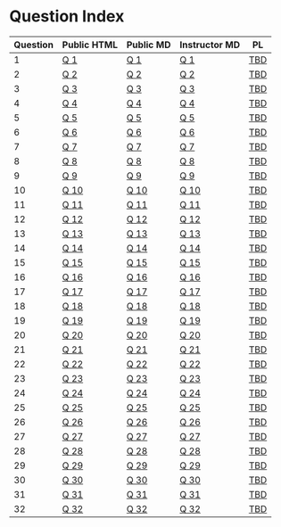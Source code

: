 # Question Index 
 
 
 | Question | Public HTML | Public MD | Instructor MD | PL |
| --------- | --------- | --------- | --------- | --------- |
1 |  [Q 1](https://firas.moosvi.com/oer/physicsbank/content/public/005.Kinematics%282D%20and%203D%29/Uniform%20Circular%20Motion/centripetal_force/centripetal_force.html)| [Q 1](https://github.com/open-resources/physics_bank/blob/main/content/public/005.Kinematics%282D%20and%203D%29/Uniform%20Circular%20Motion/centripetal_force/centripetal_force.md) | [Q 1](https://github.com/open-resources/instructor_physics_bank/blob/main/output/instructor/005.Kinematics%282D%20and%203D%29/Uniform%20Circular%20Motion/centripetal_force/centripetal_force.md) | [TBD]() | 
2 |  [Q 2](https://firas.moosvi.com/oer/physicsbank/content/public/005.Kinematics%282D%20and%203D%29/Uniform%20Circular%20Motion/angular_speed/angular_speed.html)| [Q 2](https://github.com/open-resources/physics_bank/blob/main/content/public/005.Kinematics%282D%20and%203D%29/Uniform%20Circular%20Motion/angular_speed/angular_speed.md) | [Q 2](https://github.com/open-resources/instructor_physics_bank/blob/main/output/instructor/005.Kinematics%282D%20and%203D%29/Uniform%20Circular%20Motion/angular_speed/angular_speed.md) | [TBD]() | 
3 |  [Q 3](https://firas.moosvi.com/oer/physicsbank/content/public/003.Kinematics%281D%29/Motion%20Diagrams/Running_Dog/Running_Dog.html)| [Q 3](https://github.com/open-resources/physics_bank/blob/main/content/public/003.Kinematics%281D%29/Motion%20Diagrams/Running_Dog/Running_Dog.md) | [Q 3](https://github.com/open-resources/instructor_physics_bank/blob/main/output/instructor/003.Kinematics%281D%29/Motion%20Diagrams/Running_Dog/Running_Dog.md) | [TBD]() | 
4 |  [Q 4](https://firas.moosvi.com/oer/physicsbank/content/public/006.Force/Topic%20Outcome/The%20max%20acceleration%20without%20slipping/The%20max%20acceleration%20without%20slipping.html)| [Q 4](https://github.com/open-resources/physics_bank/blob/main/content/public/006.Force/Topic%20Outcome/The%20max%20acceleration%20without%20slipping/The%20max%20acceleration%20without%20slipping.md) | [Q 4](https://github.com/open-resources/instructor_physics_bank/blob/main/output/instructor/006.Force/Topic%20Outcome/The%20max%20acceleration%20without%20slipping/The%20max%20acceleration%20without%20slipping.md) | [TBD]() | 
5 |  [Q 5](https://firas.moosvi.com/oer/physicsbank/content/public/006.Force/Topic%20Outcome/velocity_netforce/velocity_netforce.html)| [Q 5](https://github.com/open-resources/physics_bank/blob/main/content/public/006.Force/Topic%20Outcome/velocity_netforce/velocity_netforce.md) | [Q 5](https://github.com/open-resources/instructor_physics_bank/blob/main/output/instructor/006.Force/Topic%20Outcome/velocity_netforce/velocity_netforce.md) | [TBD]() | 
6 |  [Q 6](https://firas.moosvi.com/oer/physicsbank/content/public/006.Force/Topic%20Outcome/spring_on_incline/spring_on_incline.html)| [Q 6](https://github.com/open-resources/physics_bank/blob/main/content/public/006.Force/Topic%20Outcome/spring_on_incline/spring_on_incline.md) | [Q 6](https://github.com/open-resources/instructor_physics_bank/blob/main/output/instructor/006.Force/Topic%20Outcome/spring_on_incline/spring_on_incline.md) | [TBD]() | 
7 |  [Q 7](https://firas.moosvi.com/oer/physicsbank/content/public/006.Force/Equilibrium/Two%20blocks%20connected%20by%20a%20string/Two%20Blocks%20Connected%20by%20a%20String.html)| [Q 7](https://github.com/open-resources/physics_bank/blob/main/content/public/006.Force/Equilibrium/Two%20blocks%20connected%20by%20a%20string/Two%20Blocks%20Connected%20by%20a%20String.md) | [Q 7](https://github.com/open-resources/instructor_physics_bank/blob/main/output/instructor/006.Force/Equilibrium/Two%20blocks%20connected%20by%20a%20string/Two%20Blocks%20Connected%20by%20a%20String.md) | [TBD]() | 
8 |  [Q 8](https://firas.moosvi.com/oer/physicsbank/content/public/006.Force/Friction/Frictional%20Force%20between%20tires%20and%20road/Frictional%20Force%20between%20tires%20and%20road.html)| [Q 8](https://github.com/open-resources/physics_bank/blob/main/content/public/006.Force/Friction/Frictional%20Force%20between%20tires%20and%20road/Frictional%20Force%20between%20tires%20and%20road.md) | [Q 8](https://github.com/open-resources/instructor_physics_bank/blob/main/output/instructor/006.Force/Friction/Frictional%20Force%20between%20tires%20and%20road/Frictional%20Force%20between%20tires%20and%20road.md) | [TBD]() | 
9 |  [Q 9](https://firas.moosvi.com/oer/physicsbank/content/public/006.Force/Newton%27s%20Third%20Law/Force%20Vectors/force_vectors.html)| [Q 9](https://github.com/open-resources/physics_bank/blob/main/content/public/006.Force/Newton%27s%20Third%20Law/Force%20Vectors/force_vectors.md) | [Q 9](https://github.com/open-resources/instructor_physics_bank/blob/main/output/instructor/006.Force/Newton%27s%20Third%20Law/Force%20Vectors/force_vectors.md) | [TBD]() | 
10 |  [Q 10](https://firas.moosvi.com/oer/physicsbank/content/public/001.Math/Integrals/Rocket/Rocket.html)| [Q 10](https://github.com/open-resources/physics_bank/blob/main/content/public/001.Math/Integrals/Rocket/Rocket.md) | [Q 10](https://github.com/open-resources/instructor_physics_bank/blob/main/output/instructor/001.Math/Integrals/Rocket/Rocket.md) | [TBD]() | 
11 |  [Q 11](https://firas.moosvi.com/oer/physicsbank/content/public/004.Kinematics%281D%29/Position/distance_travelled/distance_travelled.html)| [Q 11](https://github.com/open-resources/physics_bank/blob/main/content/public/004.Kinematics%281D%29/Position/distance_travelled/distance_travelled.md) | [Q 11](https://github.com/open-resources/instructor_physics_bank/blob/main/output/instructor/004.Kinematics%281D%29/Position/distance_travelled/distance_travelled.md) | [TBD]() | 
12 |  [Q 12](https://firas.moosvi.com/oer/physicsbank/content/public/011.Rotational%20Dynamics/Topic%20Outcome/thread_on_spool/thread_on_spool.html)| [Q 12](https://github.com/open-resources/physics_bank/blob/main/content/public/011.Rotational%20Dynamics/Topic%20Outcome/thread_on_spool/thread_on_spool.md) | [Q 12](https://github.com/open-resources/instructor_physics_bank/blob/main/output/instructor/011.Rotational%20Dynamics/Topic%20Outcome/thread_on_spool/thread_on_spool.md) | [TBD]() | 
13 |  [Q 13](https://firas.moosvi.com/oer/physicsbank/content/public/008.Energy/Exploding_Asteroid/Exploding_Asteroid.html)| [Q 13](https://github.com/open-resources/physics_bank/blob/main/content/public/008.Energy/Exploding_Asteroid/Exploding_Asteroid.md) | [Q 13](https://github.com/open-resources/instructor_physics_bank/blob/main/output/instructor/008.Energy/Exploding_Asteroid/Exploding_Asteroid.md) | [TBD]() | 
14 |  [Q 14](https://firas.moosvi.com/oer/physicsbank/content/public/008.Energy/Kinetic%20Energy/KE_energy_momentum/KE_energy_momentum.html)| [Q 14](https://github.com/open-resources/physics_bank/blob/main/content/public/008.Energy/Kinetic%20Energy/KE_energy_momentum/KE_energy_momentum.md) | [Q 14](https://github.com/open-resources/instructor_physics_bank/blob/main/output/instructor/008.Energy/Kinetic%20Energy/KE_energy_momentum/KE_energy_momentum.md) | [TBD]() | 
15 |  [Q 15](https://firas.moosvi.com/oer/physicsbank/content/public/008.Energy/Kinetic%20Energy/KE_testmass/KE_testmass.html)| [Q 15](https://github.com/open-resources/physics_bank/blob/main/content/public/008.Energy/Kinetic%20Energy/KE_testmass/KE_testmass.md) | [Q 15](https://github.com/open-resources/instructor_physics_bank/blob/main/output/instructor/008.Energy/Kinetic%20Energy/KE_testmass/KE_testmass.md) | [TBD]() | 
16 |  [Q 16](https://firas.moosvi.com/oer/physicsbank/content/public/008.Energy/Topic%20Outcome/frictionless_track/frictionless_track.html)| [Q 16](https://github.com/open-resources/physics_bank/blob/main/content/public/008.Energy/Topic%20Outcome/frictionless_track/frictionless_track.md) | [Q 16](https://github.com/open-resources/instructor_physics_bank/blob/main/output/instructor/008.Energy/Topic%20Outcome/frictionless_track/frictionless_track.md) | [TBD]() | 
17 |  [Q 17](https://firas.moosvi.com/oer/physicsbank/content/public/008.Energy/Conservation%20of%20Energy/Cut%20The%20Rope/Cut%20The%20Rope.html)| [Q 17](https://github.com/open-resources/physics_bank/blob/main/content/public/008.Energy/Conservation%20of%20Energy/Cut%20The%20Rope/Cut%20The%20Rope.md) | [Q 17](https://github.com/open-resources/instructor_physics_bank/blob/main/output/instructor/008.Energy/Conservation%20of%20Energy/Cut%20The%20Rope/Cut%20The%20Rope.md) | [TBD]() | 
18 |  [Q 18](https://firas.moosvi.com/oer/physicsbank/content/public/008.Energy/Conservation%20of%20Energy/Energy%20lost%20to%20air%20friction/energy_lost_air_friction.html)| [Q 18](https://github.com/open-resources/physics_bank/blob/main/content/public/008.Energy/Conservation%20of%20Energy/Energy%20lost%20to%20air%20friction/energy_lost_air_friction.md) | [Q 18](https://github.com/open-resources/instructor_physics_bank/blob/main/output/instructor/008.Energy/Conservation%20of%20Energy/Energy%20lost%20to%20air%20friction/energy_lost_air_friction.md) | [TBD]() | 
19 |  [Q 19](https://firas.moosvi.com/oer/physicsbank/content/public/008.Energy/Conservation%20of%20Energy/ball_race/2012Final_q3.html)| [Q 19](https://github.com/open-resources/physics_bank/blob/main/content/public/008.Energy/Conservation%20of%20Energy/ball_race/2012Final_q3.md) | [Q 19](https://github.com/open-resources/instructor_physics_bank/blob/main/output/instructor/008.Energy/Conservation%20of%20Energy/ball_race/2012Final_q3.md) | [TBD]() | 
20 |  [Q 20](https://firas.moosvi.com/oer/physicsbank/content/public/008.Energy/Conservation%20of%20Energy/Physics%20of%20Roller%20Coasters/Physics%20of%20Roller%20Coasters.html)| [Q 20](https://github.com/open-resources/physics_bank/blob/main/content/public/008.Energy/Conservation%20of%20Energy/Physics%20of%20Roller%20Coasters/Physics%20of%20Roller%20Coasters.md) | [Q 20](https://github.com/open-resources/instructor_physics_bank/blob/main/output/instructor/008.Energy/Conservation%20of%20Energy/Physics%20of%20Roller%20Coasters/Physics%20of%20Roller%20Coasters.md) | [TBD]() | 
21 |  [Q 21](https://firas.moosvi.com/oer/physicsbank/content/public/008.Energy/Conservation%20of%20Energy/dissipative_process/dissipative_process.html)| [Q 21](https://github.com/open-resources/physics_bank/blob/main/content/public/008.Energy/Conservation%20of%20Energy/dissipative_process/dissipative_process.md) | [Q 21](https://github.com/open-resources/instructor_physics_bank/blob/main/output/instructor/008.Energy/Conservation%20of%20Energy/dissipative_process/dissipative_process.md) | [TBD]() | 
22 |  [Q 22](https://firas.moosvi.com/oer/physicsbank/content/public/004.Kinematics%282D%20and%203D%29/Projectile%20Motion/Q1_test_projectilemotion/Q1_test_projectilemotion.html)| [Q 22](https://github.com/open-resources/physics_bank/blob/main/content/public/004.Kinematics%282D%20and%203D%29/Projectile%20Motion/Q1_test_projectilemotion/Q1_test_projectilemotion.md) | [Q 22](https://github.com/open-resources/instructor_physics_bank/blob/main/output/instructor/004.Kinematics%282D%20and%203D%29/Projectile%20Motion/Q1_test_projectilemotion/Q1_test_projectilemotion.md) | [TBD]() | 
23 |  [Q 23](https://firas.moosvi.com/oer/physicsbank/content/public/010.Rotational%20Motion/Topic%20Outcome/Wheel_of_fortune/Wheel_of_fortune.html)| [Q 23](https://github.com/open-resources/physics_bank/blob/main/content/public/010.Rotational%20Motion/Topic%20Outcome/Wheel_of_fortune/Wheel_of_fortune.md) | [Q 23](https://github.com/open-resources/instructor_physics_bank/blob/main/output/instructor/010.Rotational%20Motion/Topic%20Outcome/Wheel_of_fortune/Wheel_of_fortune.md) | [TBD]() | 
24 |  [Q 24](https://firas.moosvi.com/oer/physicsbank/content/public/007.Momentum%20and%20Impulse/Conservation%20of%20Momentum/Isolated_systems/Isolated_systems.html)| [Q 24](https://github.com/open-resources/physics_bank/blob/main/content/public/007.Momentum%20and%20Impulse/Conservation%20of%20Momentum/Isolated_systems/Isolated_systems.md) | [Q 24](https://github.com/open-resources/instructor_physics_bank/blob/main/output/instructor/007.Momentum%20and%20Impulse/Conservation%20of%20Momentum/Isolated_systems/Isolated_systems.md) | [TBD]() | 
25 |  [Q 25](https://firas.moosvi.com/oer/physicsbank/content/public/007.Momentum%20and%20Impulse/Conservation%20of%20Momentum/Explosions_and_Velocity/Explosions_and_Velocity.html)| [Q 25](https://github.com/open-resources/physics_bank/blob/main/content/public/007.Momentum%20and%20Impulse/Conservation%20of%20Momentum/Explosions_and_Velocity/Explosions_and_Velocity.md) | [Q 25](https://github.com/open-resources/instructor_physics_bank/blob/main/output/instructor/007.Momentum%20and%20Impulse/Conservation%20of%20Momentum/Explosions_and_Velocity/Explosions_and_Velocity.md) | [TBD]() | 
26 |  [Q 26](https://firas.moosvi.com/oer/physicsbank/content/public/007.Momentum%20and%20Impulse/Conservation%20of%20Momentum/mass_spring_collision/mass_spring_collision.html)| [Q 26](https://github.com/open-resources/physics_bank/blob/main/content/public/007.Momentum%20and%20Impulse/Conservation%20of%20Momentum/mass_spring_collision/mass_spring_collision.md) | [Q 26](https://github.com/open-resources/instructor_physics_bank/blob/main/output/instructor/007.Momentum%20and%20Impulse/Conservation%20of%20Momentum/mass_spring_collision/mass_spring_collision.md) | [TBD]() | 
27 |  [Q 27](https://firas.moosvi.com/oer/physicsbank/content/public/007.Momentum%20and%20Impulse/Impulse/airbag_collision/airbag_collision.html)| [Q 27](https://github.com/open-resources/physics_bank/blob/main/content/public/007.Momentum%20and%20Impulse/Impulse/airbag_collision/airbag_collision.md) | [Q 27](https://github.com/open-resources/instructor_physics_bank/blob/main/output/instructor/007.Momentum%20and%20Impulse/Impulse/airbag_collision/airbag_collision.md) | [TBD]() | 
28 |  [Q 28](https://firas.moosvi.com/oer/physicsbank/content/public/007.Momentum%20and%20Impulse/Impulse/Bouncing_Ball/Bouncing_Ball.html)| [Q 28](https://github.com/open-resources/physics_bank/blob/main/content/public/007.Momentum%20and%20Impulse/Impulse/Bouncing_Ball/Bouncing_Ball.md) | [Q 28](https://github.com/open-resources/instructor_physics_bank/blob/main/output/instructor/007.Momentum%20and%20Impulse/Impulse/Bouncing_Ball/Bouncing_Ball.md) | [TBD]() | 
29 |  [Q 29](https://firas.moosvi.com/oer/physicsbank/content/public/007.Momentum%20and%20Impulse/Momentum/Dinner_Plate/dinner_plate.html)| [Q 29](https://github.com/open-resources/physics_bank/blob/main/content/public/007.Momentum%20and%20Impulse/Momentum/Dinner_Plate/dinner_plate.md) | [Q 29](https://github.com/open-resources/instructor_physics_bank/blob/main/output/instructor/007.Momentum%20and%20Impulse/Momentum/Dinner_Plate/dinner_plate.md) | [TBD]() | 
30 |  [Q 30](https://firas.moosvi.com/oer/physicsbank/content/public/007.Momentum%20and%20Impulse/Momentum/Rock_Powered_Rocket/Rock_Powered_Rocket.html)| [Q 30](https://github.com/open-resources/physics_bank/blob/main/content/public/007.Momentum%20and%20Impulse/Momentum/Rock_Powered_Rocket/Rock_Powered_Rocket.md) | [Q 30](https://github.com/open-resources/instructor_physics_bank/blob/main/output/instructor/007.Momentum%20and%20Impulse/Momentum/Rock_Powered_Rocket/Rock_Powered_Rocket.md) | [TBD]() | 
31 |  [Q 31](https://firas.moosvi.com/oer/physicsbank/content/public/003.Vectors/Topic%20Outcome/Choose_all_Vectors_Scalars/Choose_all_Vectors_Scalars.html)| [Q 31](https://github.com/open-resources/physics_bank/blob/main/content/public/003.Vectors/Topic%20Outcome/Choose_all_Vectors_Scalars/Choose_all_Vectors_Scalars.md) | [Q 31](https://github.com/open-resources/instructor_physics_bank/blob/main/output/instructor/003.Vectors/Topic%20Outcome/Choose_all_Vectors_Scalars/Choose_all_Vectors_Scalars.md) | [TBD]() | 
32 |  [Q 32](https://firas.moosvi.com/oer/physicsbank/content/public/014.Elasticity/Topic%20Outcome/Identical%20Mass-Springs%20with%20different%20Displacement/Identical%20Mass-Springs%20with%20different%20Displacement.html)| [Q 32](https://github.com/open-resources/physics_bank/blob/main/content/public/014.Elasticity/Topic%20Outcome/Identical%20Mass-Springs%20with%20different%20Displacement/Identical%20Mass-Springs%20with%20different%20Displacement.md) | [Q 32](https://github.com/open-resources/instructor_physics_bank/blob/main/output/instructor/014.Elasticity/Topic%20Outcome/Identical%20Mass-Springs%20with%20different%20Displacement/Identical%20Mass-Springs%20with%20different%20Displacement.md) | [TBD]() | 
